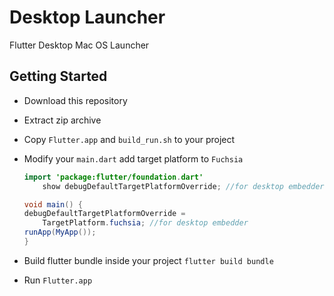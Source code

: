 # Desktop Launcher

Flutter Desktop Mac OS Launcher

## Getting Started

- Download this repository
- Extract zip archive
- Copy `Flutter.app` and `build_run.sh` to your project
- Modify your `main.dart` add target platform to `Fuchsia`

  ```java
  import 'package:flutter/foundation.dart'
      show debugDefaultTargetPlatformOverride; //for desktop embedder

  void main() {
  debugDefaultTargetPlatformOverride =
      TargetPlatform.fuchsia; //for desktop embedder
  runApp(MyApp());
  }
  ```

- Build flutter bundle inside your project `flutter build bundle`
- Run `Flutter.app`

